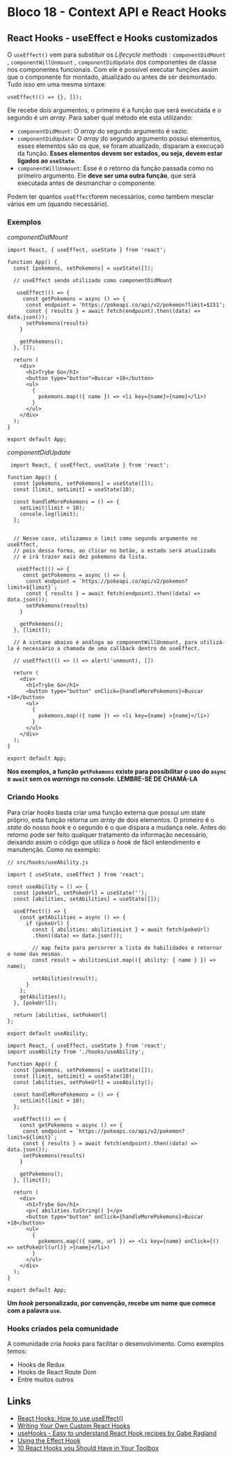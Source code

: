# Bloco 18 - Context API e React Hooks

## React Hooks - useEffect e Hooks customizados

O `useEffect()` vem para substituir os *Lifecycle methods* : `componentDidMount` , `componentWillUnmount` , `componentDidUpdate` dos componentes de classe nos componentes funcionais. Com ele é possível executar funções assim que o componente for montado, atualizado ou antes de ser desmontado. Tudo isso em uma mesma sintaxe:

```
useEffect(() => {}, []);
```

Ele recebe dois argumentos, o primeiro é a função que será executada e o segundo é um *array*. Para saber qual método ele esta utilizando:

- `componentDidMount`: O *array* do segundo argumento é vazio.
- `componentDidUpdate`: O *array* do segundo argumento possui elementos, esses elementos são os que, se foram atualizado, disparam a execuçaõ da função. **Esses elementos devem ser estados, ou seja, devem estar ligados ao `useState`**.
- `componentWillUnmount`: Esse é o retorno da função passada como no primeiro argumento. Ele **deve ser uma outra função**, que será executada antes de desmanchar o componente.

Podem ter quantos `useEffect`forem necessários, como tambem mesclar vários em um (quando necessário).

### Exemplos


*componentDidMount*

```
import React, { useEffect, useState } from 'react';

function App() {
  const [pokemons, setPokemons] = useState([]);

  // useEffect sendo utilizado como componentDidMount

   useEffect(() => {
     const getPokemons = async () => {
      const endpoint = 'https://pokeapi.co/api/v2/pokemon?limit=$151';
      const { results } = await fetch(endpoint).then((data) => data.json());
      setPokemons(results)
    }

    getPokemons();
  }, []);

  return (
    <div>
      <h1>Trybe Go</h1>
      <button type="button">Buscar +10</button>
      <ul>
        {
          pokemons.map(({ name }) => <li key={name}>{name}</li>)
        }
      </ul>
    </div>
  );
}

export default App;
```

*componentDidUpdate*

```
 import React, { useEffect, useState } from 'react';

function App() {
  const [pokemons, setPokemons] = useState([]);
  const [limit, setLimit] = useState(10);

  const handleMorePokemons = () => {
    setLimit(limit + 10);
    console.log(limit);
  };


  // Nesse caso, utilizamos o limit como segundo argumento no useEffect, 
  // pois dessa forma, ao clicar no botão, o estado será atualizado
  // e irá trazer mais dez pokemons da lista.

   useEffect(() => {
     const getPokemons = async () => {
      const endpoint = `https://pokeapi.co/api/v2/pokemon?limit=${limit}`;
      const { results } = await fetch(endpoint).then((data) => data.json());
      setPokemons(results)
    }

    getPokemons();
  }, [limit]);

  // A sintaxe abaixo é análoga ao componentWillUnmount, para utilizá-la é necessário a chamada de uma callback dentro do useEffect.

  // useEffect(() => () => alert('unmount), [])

  return (
    <div>
      <h1>Trybe Go</h1>
      <button type="button" onClick={handleMorePokemons}>Buscar +10</button>
      <ul>
        {
          pokemons.map(({ name }) => <li key={name} >{name}</li>)
        }
      </ul>
    </div>
  );
}

export default App;
```

**Nos exemplos, a função `getPokemons` existe para possibilitar o uso do `async` e `await` sem os *warnings* no console. LEMBRE-SE DE CHAMÁ-LA**

### Criando Hooks

Para criar *hooks* basta criar uma função externa que possui um state próprio, esta função retorna um *array* de dois elementos. O primeiro é o *state* do nosso *hook* e o segundo é o que dispara a mudança nele. Antes do retorno pode ser feito qualquer tratamento da informação necessário, deixando assim o código que utiliza o *hook* de fácil entendimento e manutenção. Como no exemplo:

```
// src/hooks/useAbility.js

import { useState, useEffect } from 'react';

const useAbility = () => {
  const [pokeUrl, setPokeUrl] = useState('');
  const [abilities, setAbilities] = useState([]);

  useEffect(() => {
    const getAbilities = async () => {
      if (pokeUrl) {
        const { abilities: abilitiesList } = await fetch(pokeUrl)
        .then((data) => data.json());

        // map feito para percorrer a lista de habilidades e retornar o nome das mesmas.
        const result = abilitiesList.map(({ ability: { name } }) => name);

        setAbilities(result);
      }
    };
    getAbilities();
  }, [pokeUrl]);
  
  return [abilities, setPokeUrl]
};

export default useAbility;
```

```
import React, { useEffect, useState } from 'react';
import useAbility from './hooks/useAbility';

function App() {
  const [pokemons, setPokemons] = useState([]);
  const [limit, setLimit] = useState(10);
  const [abilities, setPokeUrl] = useAbility();

  const handleMorePokemons = () => {
    setLimit(limit + 10);
  };

  useEffect(() => {
    const getPokemons = async () => {
     const endpoint = `https://pokeapi.co/api/v2/pokemon?limit=${limit}`;
     const { results } = await fetch(endpoint).then((data) => data.json());
     setPokemons(results)
    }

    getPokemons();
  }, [limit]);
 
  return (
    <div>
      <h1>Trybe Go</h1>
      <p>{ abilities.toString() }</p>
      <button type="button" onClick={handleMorePokemons}>Buscar +10</button>
      <ul>
        {
          pokemons.map(({ name, url }) => <li key={name} onClick={() => setPokeUrl(url)} >{name}</li>)
        }
      </ul>
    </div>
  );
}

export default App;
```

**Um *hook* personalizado, por convenção, recebe um nome que comece com a palavra `use`.**

### Hooks criados pela comunidade

A comunidade cria *hooks* para facilitar o desenvolvimento. Como exemplos temos:

- Hooks de Redux
- Hooks de React Route Dom
- Entre muitos outros

## Links

- [React Hooks: How to use useEffect()](https://medium.com/javascript-in-plain-english/react-hooks-how-to-use-useeffect-ecea3e90d84f)
- [Writing Your Own Custom React Hooks](https://blog.bitsrc.io/writing-your-own-custom-hooks-4fbcf77e112e)
- [useHooks - Easy to understand React Hook recipes by Gabe Ragland](https://usehooks.com/)
- [Using the Effect Hook](https://pt-br.reactjs.org/docs/hooks-effect.html)
- [10 React Hooks you Should Have in Your Toolbox](https://blog.bitsrc.io/10-react-custom-hooks-you-should-have-in-your-toolbox-aa27d3f5564d)

